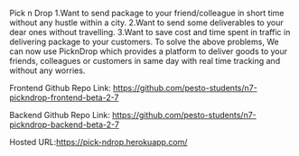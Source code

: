 Pick n Drop
1.Want to send package to your friend/colleague in short time without any hustle within a city.
2.Want to send some deliverables to your dear ones without travelling.
3.Want to save cost and time spent in traffic in delivering package to your customers.
To solve the above problems, We can now use PicknDrop which provides a platform to deliver goods to
your friends, colleagues or customers in same day with real time tracking and without any worries.

Frontend Github Repo Link:
https://github.com/pesto-students/n7-pickndrop-frontend-beta-2-7

Backend Github Repo Link:
https://github.com/pesto-students/n7-pickndrop-backend-beta-2-7

Hosted URL:https://pick-ndrop.herokuapp.com/
